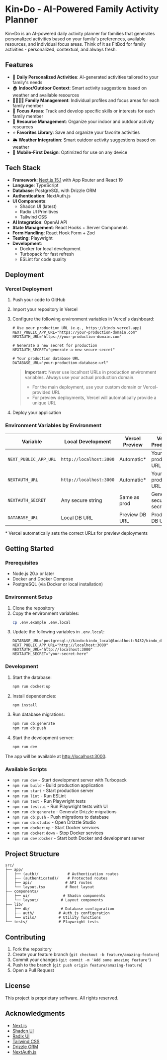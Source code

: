 # Kin•Do - AI-Powered Family Activity Planner

Kin•Do is an AI-powered daily activity planner for families that generates personalized activities based on your family's preferences, available resources, and individual focus areas. Think of it as FitBod for family activities - personalized, contextual, and always fresh.

## Features

- 🎯 **Daily Personalized Activities**: AI-generated activities tailored to your family's needs
- 🏠 **Indoor/Outdoor Context**: Smart activity suggestions based on weather and available resources
- 👨‍👩‍👧‍👦 **Family Management**: Individual profiles and focus areas for each family member
- 📝 **Focus Areas**: Track and develop specific skills or interests for each family member
- 🎨 **Resource Management**: Organize your indoor and outdoor activity resources
- ⭐ **Favorites Library**: Save and organize your favorite activities
- 🌦️ **Weather Integration**: Smart outdoor activity suggestions based on weather
- 📱 **Mobile-First Design**: Optimized for use on any device

## Tech Stack

- **Framework**: [Next.js 15.1](https://nextjs.org/) with App Router and React 19
- **Language**: TypeScript
- **Database**: PostgreSQL with Drizzle ORM
- **Authentication**: NextAuth.js
- **UI Components**: 
  - Shadcn UI (latest)
  - Radix UI Primitives
  - Tailwind CSS
- **AI Integration**: OpenAI API
- **State Management**: React Hooks + Server Components
- **Form Handling**: React Hook Form + Zod
- **Testing**: Playwright
- **Development**: 
  - Docker for local development
  - Turbopack for fast refresh
  - ESLint for code quality

## Deployment

### Vercel Deployment

1. Push your code to GitHub
2. Import your repository in Vercel
3. Configure the following environment variables in Vercel's dashboard:
   ```env
   # Use your production URL (e.g., https://kindo.vercel.app)
   NEXT_PUBLIC_APP_URL="https://your-production-domain.com"
   NEXTAUTH_URL="https://your-production-domain.com"
   
   # Generate a new secret for production
   NEXTAUTH_SECRET="generate-a-new-secure-secret"
   
   # Your production database URL
   DATABASE_URL="your-production-database-url"
   ```

   > **Important**: Never use localhost URLs in production environment variables. Always use your actual production domain.
   > - For the main deployment, use your custom domain or Vercel-provided URL
   > - For preview deployments, Vercel will automatically provide a unique URL

4. Deploy your application

### Environment Variables by Environment

| Variable | Local Development | Vercel Preview | Vercel Production |
|----------|------------------|----------------|-------------------|
| `NEXT_PUBLIC_APP_URL` | `http://localhost:3000` | Automatic* | Your production URL |
| `NEXTAUTH_URL` | `http://localhost:3000` | Automatic* | Your production URL |
| `NEXTAUTH_SECRET` | Any secure string | Same as prod | Generate secure secret |
| `DATABASE_URL` | Local DB URL | Preview DB URL | Production DB URL |

\* Vercel automatically sets the correct URLs for preview deployments

## Getting Started

### Prerequisites

- Node.js 20.x or later
- Docker and Docker Compose
- PostgreSQL (via Docker or local installation)

### Environment Setup

1. Clone the repository
2. Copy the environment variables:
   ```bash
   cp .env.example .env.local
   ```
3. Update the following variables in `.env.local`:
   ```
   DATABASE_URL="postgresql://kindo:kindo_local@localhost:5432/kindo_dev"
   NEXT_PUBLIC_APP_URL="http://localhost:3000"
   NEXTAUTH_URL="http://localhost:3000"
   NEXTAUTH_SECRET="your-secret-here"
   ```

### Development

1. Start the database:
   ```bash
   npm run docker:up
   ```

2. Install dependencies:
   ```bash
   npm install
   ```

3. Run database migrations:
   ```bash
   npm run db:generate
   npm run db:push
   ```

4. Start the development server:
   ```bash
   npm run dev
   ```

The app will be available at [http://localhost:3000](http://localhost:3000).

### Available Scripts

- `npm run dev` - Start development server with Turbopack
- `npm run build` - Build production application
- `npm run start` - Start production server
- `npm run lint` - Run ESLint
- `npm run test` - Run Playwright tests
- `npm run test:ui` - Run Playwright tests with UI
- `npm run db:generate` - Generate Drizzle migrations
- `npm run db:push` - Push migrations to database
- `npm run db:studio` - Open Drizzle Studio
- `npm run docker:up` - Start Docker services
- `npm run docker:down` - Stop Docker services
- `npm run dev:docker` - Start both Docker and development server

## Project Structure

```
src/
├── app/
│   ├── (auth)/             # Authentication routes
│   ├── (authenticated)/    # Protected routes
│   ├── api/               # API routes
│   └── layout.tsx         # Root layout
├── components/
│   ├── ui/               # Shadcn components
│   └── layout/          # Layout components
├── lib/
│   ├── db/              # Database configuration
│   ├── auth/           # Auth.js configuration
│   └── utils/          # Utility functions
└── tests/              # Playwright tests
```

## Contributing

1. Fork the repository
2. Create your feature branch (`git checkout -b feature/amazing-feature`)
3. Commit your changes (`git commit -m 'Add some amazing feature'`)
4. Push to the branch (`git push origin feature/amazing-feature`)
5. Open a Pull Request

## License

This project is proprietary software. All rights reserved.

## Acknowledgments

- [Next.js](https://nextjs.org/)
- [Shadcn UI](https://ui.shadcn.com/)
- [Radix UI](https://www.radix-ui.com/)
- [Tailwind CSS](https://tailwindcss.com/)
- [Drizzle ORM](https://orm.drizzle.team/)
- [NextAuth.js](https://next-auth.js.org/)
